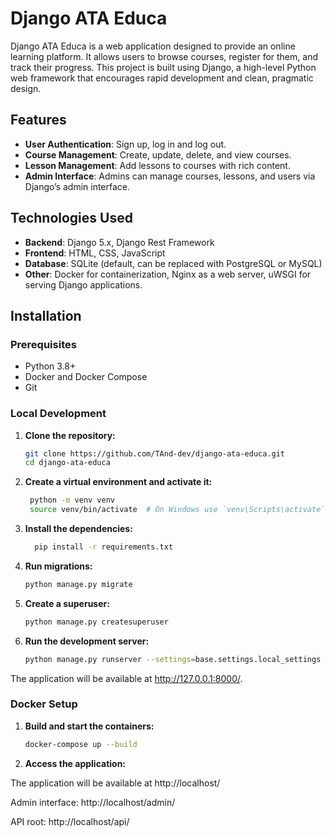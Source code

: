 # Django ATA Educa

Django ATA Educa is a web application designed to provide an online learning platform. It allows users to browse courses, register for them, and track their progress. This project is built using Django, a high-level Python web framework that encourages rapid development and clean, pragmatic design.

## Features

- **User Authentication**: Sign up, log in and log out.
- **Course Management**: Create, update, delete, and view courses.
- **Lesson Management**: Add lessons to courses with rich content.
- **Admin Interface**: Admins can manage courses, lessons, and users via Django’s admin interface.

## Technologies Used

- **Backend**: Django 5.x, Django Rest Framework
- **Frontend**: HTML, CSS, JavaScript
- **Database**: SQLite (default, can be replaced with PostgreSQL or MySQL)
- **Other**: Docker for containerization, Nginx as a web server, uWSGI for serving Django applications.

## Installation

### Prerequisites

- Python 3.8+
- Docker and Docker Compose
- Git

### Local Development

1. **Clone the repository:**

   ```bash
   git clone https://github.com/TAnd-dev/django-ata-educa.git
   cd django-ata-educa

2. **Create a virtual environment and activate it:**

   ```bash
    python -m venv venv
    source venv/bin/activate  # On Windows use `venv\Scripts\activate`

3. **Install the dependencies:**

    ```bash
      pip install -r requirements.txt
    
4. **Run migrations:**

    ```bash
    python manage.py migrate

5. **Create a superuser:**

    ```bash
    python manage.py createsuperuser

6. **Run the development server:**

    ```bash
    python manage.py runserver --settings=base.settings.local_settings  # Or --settings=base.settings.prod_settings
    
The application will be available at http://127.0.0.1:8000/.

### Docker Setup
1. **Build and start the containers:**

    ```bash
    docker-compose up --build

2. **Access the application:**

The application will be available at http://localhost/

Admin interface: http://localhost/admin/

API root: http://localhost/api/
